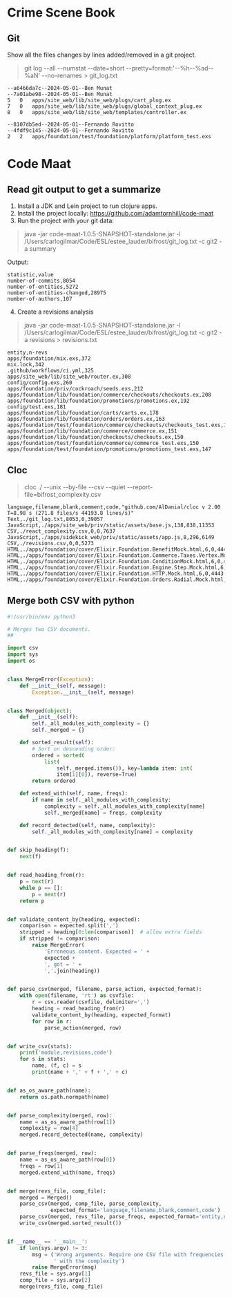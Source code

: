 # Crime Scene Book

## Git 

Show all the files changes by lines added/removed in a git project.
> git log --all --numstat --date=short --pretty=format:'--%h--%ad--%aN' --no-renames > git_log.txt

```
--a6466da7c--2024-05-01--Ben Munat
--7a01abe98--2024-05-01--Ben Munat
5	0	apps/site_web/lib/site_web/plugs/cart_plug.ex
7	0	apps/site_web/lib/site_web/plugs/global_context_plug.ex
8	0	apps/site_web/lib/site_web/templates/controller.ex

--8107db5ed--2024-05-01--Fernando Rovitto
--4fdf9c145--2024-05-01--Fernando Rovitto
2	2	apps/foundation/test/foundation/platform/platform_test.exs
```

# Code Maat
## Read git output to get a summarize

1. Install a JDK and Lein project to run clojure apps.
2. Install the project locally: https://github.com/adamtornhill/code-maat
3. Run the project with your git data:

> java -jar code-maat-1.0.5-SNAPSHOT-standalone.jar -l /Users/carlogilmar/Code/ESL/estee_lauder/bifrost/git_log.txt -c git2 -a summary

Output:
```
statistic,value
number-of-commits,8054
number-of-entities,5272
number-of-entities-changed,28975
number-of-authors,107
```

4. Create a revisions analysis

> java -jar code-maat-1.0.5-SNAPSHOT-standalone.jar -l /Users/carlogilmar/Code/ESL/estee_lauder/bifrost/git_log.txt -c git2 -a revisions > revisions.txt

```csv
entity,n-revs
apps/foundation/mix.exs,372
mix.lock,342
.github/workflows/ci.yml,325
apps/site_web/lib/site_web/router.ex,308
config/config.exs,260
apps/foundation/priv/cockroach/seeds.exs,212
apps/foundation/lib/foundation/commerce/checkouts/checkouts.ex,208
apps/foundation/lib/foundation/promotions/promotions.ex,192
config/test.exs,181
apps/foundation/lib/foundation/carts/carts.ex,178
apps/foundation/lib/foundation/orders/orders.ex,163
apps/foundation/test/foundation/commerce/checkouts/checkouts_test.exs,154
apps/foundation/lib/foundation/commerce/commerce.ex,151
apps/foundation/lib/foundation/checkouts/checkouts.ex,150
apps/foundation/test/foundation/commerce/commerce_test.exs,150
apps/foundation/test/foundation/promotions/promotions_test.exs,147
```

## Cloc

> cloc ./ --unix --by-file --csv --quiet --report-file=bifrost_complexity.csv

```
language,filename,blank,comment,code,"github.com/AlDanial/cloc v 2.00  T=8.98 s (271.8 files/s 44193.8 lines/s)"
Text,./git_log.txt,8053,0,39057
JavaScript,./apps/site_web/priv/static/assets/base.js,138,838,11353
CSV,./react_complexity.csv,0,0,7637
JavaScript,./apps/sidekick_web/priv/static/assets/app.js,8,296,6149
CSV,./revisions.csv,0,0,5273
HTML,./apps/foundation/cover/Elixir.Foundation.BenefitMock.html,6,0,4443
HTML,./apps/foundation/cover/Elixir.Foundation.Commerce.Taxes.Vertex.Mock.html,6,0,4443
HTML,./apps/foundation/cover/Elixir.Foundation.ConditionMock.html,6,0,4443
HTML,./apps/foundation/cover/Elixir.Foundation.Engine.Step.Mock.html,6,0,4443
HTML,./apps/foundation/cover/Elixir.Foundation.HTTP.Mock.html,6,0,4443
HTML,./apps/foundation/cover/Elixir.Foundation.Orders.Radial.Mock.html,6,0,4443
```

## Merge both CSV with python

```python
#!/usr/bin/env python3

# Merges two CSV documents.
##

import csv
import sys
import os


class MergeError(Exception):
    def __init__(self, message):
        Exception.__init__(self, message)


class Merged(object):
    def __init__(self):
        self._all_modules_with_complexity = {}
        self._merged = {}

    def sorted_result(self):
        # Sort on descending order:
        ordered = sorted(
            list(
                self._merged.items()), key=lambda item: int(
                item[1][0]), reverse=True)
        return ordered

    def extend_with(self, name, freqs):
        if name in self._all_modules_with_complexity:
            complexity = self._all_modules_with_complexity[name]
            self._merged[name] = freqs, complexity

    def record_detected(self, name, complexity):
        self._all_modules_with_complexity[name] = complexity


def skip_heading(f):
    next(f)


def read_heading_from(r):
    p = next(r)
    while p == []:
        p = next(r)
    return p


def validate_content_by(heading, expected):
    comparison = expected.split(',')
    stripped = heading[0:len(comparison)]  # allow extra fields
    if stripped != comparison:
        raise MergeError(
            'Erroneous content. Expected = ' +
            expected +
            ', got = ' +
            ','.join(heading))


def parse_csv(merged, filename, parse_action, expected_format):
    with open(filename, 'rt') as csvfile:
        r = csv.reader(csvfile, delimiter=',')
        heading = read_heading_from(r)
        validate_content_by(heading, expected_format)
        for row in r:
            parse_action(merged, row)


def write_csv(stats):
    print('module,revisions,code')
    for s in stats:
        name, (f, c) = s
        print(name + ',' + f + ',' + c)


def as_os_aware_path(name):
    return os.path.normpath(name)


def parse_complexity(merged, row):
    name = as_os_aware_path(row[1])
    complexity = row[4]
    merged.record_detected(name, complexity)


def parse_freqs(merged, row):
    name = as_os_aware_path(row[0])
    freqs = row[1]
    merged.extend_with(name, freqs)


def merge(revs_file, comp_file):
    merged = Merged()
    parse_csv(merged, comp_file, parse_complexity,
              expected_format='language,filename,blank,comment,code')
    parse_csv(merged, revs_file, parse_freqs, expected_format='entity,n-revs')
    write_csv(merged.sorted_result())


if __name__ == '__main__':
    if len(sys.argv) != 3:
        msg = ('Wrong arguments. Require one CSV file with frequencies and one'
               ' with the complexity')
        raise MergeError(msg)
    revs_file = sys.argv[1]
    comp_file = sys.argv[2]
    merge(revs_file, comp_file)
```
